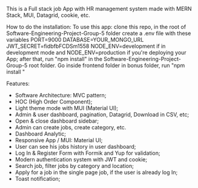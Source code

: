 This is a Full stack job App with HR management system made with MERN Stack, MUI, Datagrid, cookie, etc. 

How to do the installation:
To use this app: clone this repo, in the root of Software-Engineering-Project-Group-5 folder create a .env file with these variables PORT=9000 DATABASE=YOUR_MONGO_URL JWT_SECRET=fidbfbFCDSm1558 NODE_ENV=development if in development mode and NODE_ENV=production if you're deploying your App; after that, run "npm install" in the Software-Engineering-Project-Group-5 root folder. Go inside frontend folder in bonus folder, run "npm install "


Features:
- Software Architecture: MVC pattern;
- HOC (High Order Component);
- Light theme mode with MUI (Material UI);
- Admin & user dashboard, pagination, Datagrid, Download in CSV, etc;
- Open & close dashboard sidebar;
- Admin can create jobs, create category, etc.
- Dashboard Analytic;
- Responsive App / MUI: Material UI;
- User can see his jobs history in user dashboard;
- Log In & Register Form with Formik and Yup for validation;
- Modern authentication system with JWT and cookie;
- Search job, filter jobs by category and location;
- Apply for a job in the single page job, if the user is already log In;
- Toast notification;
